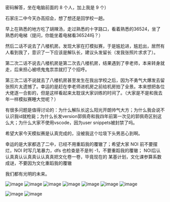 密码解答，坐在电脑前面的 8 个人，加上我是 9 个）

石家庄二中今天办高招会，想了想还是回学校一趟。

早上在熟悉的地方吃了胡辣汤，走过熟悉的十字路口，看着熟悉的36524，坐了熟悉的电梯（提问，你能坐着电梯看36524吗？）

然后二话不说去了八楼机房。发现大家在打模拟赛，于是尴尬进，尴尬出，居然有人看到我了，意识了一下应该是解队长，建议头发留长（发我张照片求求了）。

第二次二话不说去八楼机房是第二次去八楼机房，结果遇到了李老师，本来转身就走，后来担心被喷鬼鬼祟祟就打了个招呼。

第三次二话不说就去了八楼机房甚至发生在我出学校之后，因为不勇气大爆发去留张照片太遗憾了。幸运的是赶在李老师进机房之前给机房拍了全景。本来想把各位大佬逐一合影的，但是这样看起来太耽误大家训练的时间了。（大家是不是和我去年一样模拟赛睡大觉呢？）

有很多问题是值得讨论的：为什么解队长这么阳光开朗帅气大方；为什么我会说不认识我id就枪毙；为什么长发version郭佩奇和我四年前第一次见的郭佩奇区别这么大；为什么大家不使用vscode，因为user snippets被封禁了吗。

希望大家今天模拟赛是认真完成的，没被我这个垃圾下头男恶心到啊。

幸运的是大家都选了二中，已经不用重蹈我的覆辙了；希望大家 NOI 前不要摆烂，NOI 时写几笔暴力，dfs 也检查是不是判 -1，不要重蹈我的覆辙； NOI后认认真真认认真真认认真真把文化卷一卷，毕竟现在的 某基计划，文化课参算系数成谜，不要因为文化重蹈我的覆辙

我们都有光明的未来。

![image](https://img2023.cnblogs.com/blog/1797571/202306/1797571-20230625175727890-1757436112.jpg)
![image](https://img2023.cnblogs.com/blog/1797571/202306/1797571-20230625175731004-1215352363.jpg)
![image](https://img2023.cnblogs.com/blog/1797571/202306/1797571-20230625175745892-722060581.jpg)
![image](https://img2023.cnblogs.com/blog/1797571/202306/1797571-20230625175738568-249735177.jpg)
![image](https://img2023.cnblogs.com/blog/1797571/202306/1797571-20230625175741857-1864241833.jpg)
![image](https://img2023.cnblogs.com/blog/1797571/202306/1797571-20230625175748771-1033395814.jpg)
![image](https://img2023.cnblogs.com/blog/1797571/202306/1797571-20230625175931128-304914419.jpg)

![image](https://img2023.cnblogs.com/blog/1797571/202306/1797571-20230625175752268-877837954.jpg)
![image](https://img2023.cnblogs.com/blog/1797571/202306/1797571-20230625175755310-398241907.jpg)
